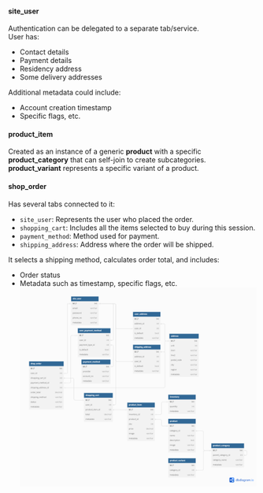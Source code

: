 #### site_user
Authentication can be delegated to a separate tab/service.  
User has:
- Contact details
- Payment details
- Residency address
- Some delivery addresses

Additional metadata could include:
- Account creation timestamp
- Specific flags, etc.

#### product_item
Created as an instance of a generic **product** with a specific **product_category** that can self-join to create subcategories.  
**product_variant** represents a specific variant of a product.

#### shop_order
Has several tabs connected to it:
- `site_user`: Represents the user who placed the order.
- `shopping_cart`: Includes all the items selected to buy during this session.
- `payment_method`: Method used for payment.
- `shipping_address`: Address where the order will be shipped.
  
It selects a shipping method, calculates order total, and includes:
- Order status
- Metadata such as timestamp, specific flags, etc.
![](./img/img-00.png)
